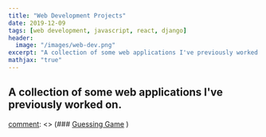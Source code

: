 ```yaml
---
title: "Web Development Projects"
date: 2019-12-09
tags: [web development, javascript, react, django]
header:
  image: "/images/web-dev.png"
excerpt: "A collection of some web applications I've previously worked on."
mathjax: "true"
---
```



## A collection of some web applications I've previously worked on.


[comment]: <> (### [Guessing Game](https://nbviewer.jupyter.org/github/moe9195/RubberPhysics/blob/master/elastomers_deformation_models.ipynb) )

[comment]: <> (Built with React.js.)

